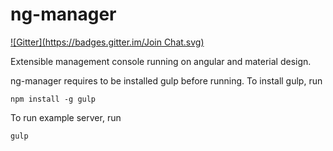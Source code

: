 ng-manager
====
[![Gitter](https://badges.gitter.im/Join Chat.svg)](https://gitter.im/dogenzaka/ng-manager?utm_source=badge&utm_medium=badge&utm_campaign=pr-badge&utm_content=badge)

Extensible management console running on angular and material design.

ng-manager requires to be installed gulp before running. To install gulp, run

```
npm install -g gulp
```

To run example server, run

```
gulp
```
